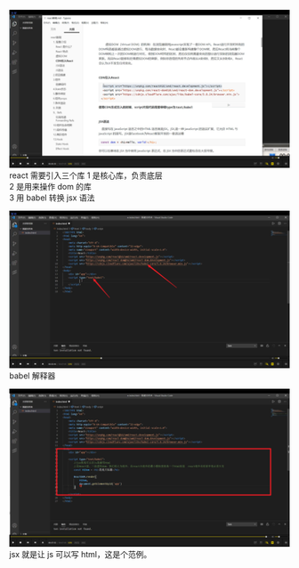 ![](./img/2022-02-10-16-24-55.png)  
react 需要引入三个库
1 是核心库，负责底层  
2 是用来操作 dom 的库  
3 用 babel 转换 jsx 语法

![](./img/2022-02-10-16-31-01.png)  
babel 解释器

![](./img/2022-02-10-16-34-04.png)  
jsx 就是让 js 可以写 html，这是个范例。
